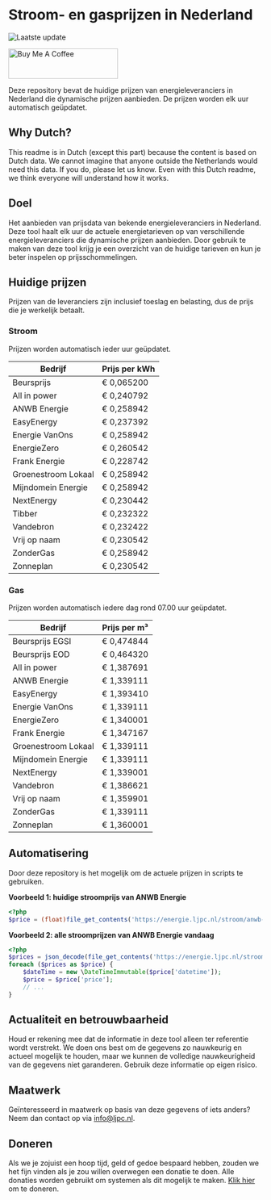 # Stroom- en gasprijzen in Nederland

![Laatste update](https://img.shields.io/badge/laatste%20update-2024--12--30%2002%3A00%20CET-brightgreen)

<a href="https://www.buymeacoffee.com/Lars-" target="_blank"><img src="https://cdn.buymeacoffee.com/buttons/v2/default-orange.png" alt="Buy Me A Coffee" height="60" style="height: 60px !important;width: 217px !important;" ></a>

Deze repository bevat de huidige prijzen van energieleveranciers in Nederland die dynamische prijzen aanbieden. De prijzen worden elk uur automatisch geüpdatet.

## Why Dutch?

This readme is in Dutch (except this part) because the content is based on Dutch data. We cannot imagine that anyone outside the Netherlands would need this data. If you do, please let us know. Even with this Dutch readme, we think
everyone will understand how it works.

## Doel

Het aanbieden van prijsdata van bekende energieleveranciers in Nederland. Deze tool haalt elk uur de actuele energietarieven op van verschillende energieleveranciers die dynamische prijzen aanbieden. Door gebruik te maken van deze tool
krijg je een overzicht van de huidige tarieven en kun je beter inspelen op prijsschommelingen.

## Huidige prijzen

Prijzen van de leveranciers zijn inclusief toeslag en belasting, dus de prijs die je werkelijk betaalt.

### Stroom

Prijzen worden automatisch ieder uur geüpdatet.

 Bedrijf | Prijs per kWh 
---------|---------------
Beursprijs | € 0,065200
All in power | € 0,240792
ANWB Energie | € 0,258942
EasyEnergy | € 0,237392
Energie VanOns | € 0,258942
EnergieZero | € 0,260542
Frank Energie | € 0,228742
Groenestroom Lokaal | € 0,258942
Mijndomein Energie | € 0,258942
NextEnergy | € 0,230442
Tibber | € 0,232322
Vandebron | € 0,232422
Vrij op naam | € 0,230542
ZonderGas | € 0,258942
Zonneplan | € 0,230542


### Gas

Prijzen worden automatisch iedere dag rond 07.00 uur geüpdatet.

 Bedrijf | Prijs per m³ 
---------|--------------
Beursprijs EGSI | € 0,474844
Beursprijs EOD | € 0,464320
All in power | € 1,387691
ANWB Energie | € 1,339111
EasyEnergy | € 1,393410
Energie VanOns | € 1,339111
EnergieZero | € 1,340001
Frank Energie | € 1,347167
Groenestroom Lokaal | € 1,339111
Mijndomein Energie | € 1,339111
NextEnergy | € 1,339001
Vandebron | € 1,386621
Vrij op naam | € 1,359901
ZonderGas | € 1,339111
Zonneplan | € 1,360001


## Automatisering

Door deze repository is het mogelijk om de actuele prijzen in scripts te gebruiken.

**Voorbeeld 1: huidige stroomprijs van ANWB Energie**

```php
<?php
$price = (float)file_get_contents('https://energie.ljpc.nl/stroom/anwb-energie-nu.txt');

```

**Voorbeeld 2: alle stroomprijzen van ANWB Energie vandaag**

```php
<?php
$prices = json_decode(file_get_contents('https://energie.ljpc.nl/stroom/all-in-power-vandaag.json'),true);
foreach ($prices as $price) {
    $dateTime = new \DateTimeImmutable($price['datetime']);
    $price = $price['price'];
    // ...
}
```

## Actualiteit en betrouwbaarheid

Houd er rekening mee dat de informatie in deze tool alleen ter referentie wordt verstrekt. We doen ons best om de gegevens zo nauwkeurig en actueel mogelijk te houden, maar we kunnen de volledige nauwkeurigheid van de gegevens niet
garanderen. Gebruik deze informatie op eigen risico.

## Maatwerk

Geïnteresseerd in maatwerk op basis van deze gegevens of iets anders? Neem dan contact op
via [info@ljpc.nl](mailto:info@ljpc.nl?subject=Energie%20prijzen).

## Doneren

Als we je zojuist een hoop tijd, geld of gedoe bespaard hebben, zouden we het fijn vinden als je zou willen overwegen een
donatie te doen. Alle donaties worden gebruikt om systemen als dit mogelijk te
maken. [Klik hier](https://www.buymeacoffee.com/Lars-) om te doneren.
